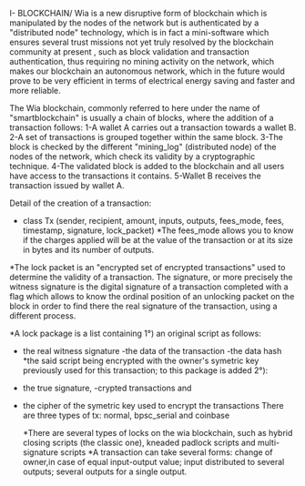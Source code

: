 I- BLOCKCHAIN/
Wia is a new disruptive form of blockchain which is manipulated by the nodes of the network but is authenticated by a "distributed node" technology, which is in fact a mini-software which ensures several trust missions not yet truly resolved by the blockchain community at present , such as block validation and transaction authentication, thus requiring no mining activity on the network, which makes our blockchain an autonomous network, which in the future would prove to be very efficient in terms of electrical energy saving and faster and more reliable.

The Wia blockchain, commonly referred to here under the name of "smartblockchain" is usually a chain of blocks, where the addition of a transaction follows:
1-A wallet A carries out a transaction towards a wallet B.
2-A set of transactions is grouped together within the same block.
3-The block is checked by the different "mining_log" (distributed node) of the nodes of the network, which check its validity by a cryptographic technique.
4-The validated block is added to the blockchain and all users have access to the transactions it contains.
5-Wallet B receives the transaction issued by wallet A.

Detail of the creation of a transaction:
- class Tx (sender, recipient, amount, inputs, outputs, fees_mode, fees, timestamp, signature, lock_packet)
 *The fees_mode allows you to know if the charges applied will be at the value of the transaction or at its size in bytes and its number of outputs.
 
 *The lock packet is an "encrypted set of encrypted transactions" used to determine the validity of a transaction.
The signature, or more precisely the witness signature is the digital signature of a transaction completed with a flag which allows to know the ordinal position of an unlocking packet on the block in order to find there the real signature of the transaction, using a different process.

 *A lock package is a list containing 1°) an original script as follows:
- the real witness signature
-the data of the transaction
-the data hash
*the said script being encrypted with the owner's symetric key previously used for this transaction;
to this package is added 2°):
- the true signature,
-crypted transactions and
- the cipher of the symetric key used to encrypt the transactions
There are three types of tx: normal, bpsc_serial and coinbase

  *There are several types of locks on the wia blockchain, such as hybrid closing scripts (the classic one), kneaded padlock scripts and multi-signature scripts
  *A transaction can take several forms: change of owner,in case of equal input-output value; input distributed to several outputs; several outputs for a single output.

